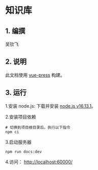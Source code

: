 # 知识库

## 1. 编撰

吴钦飞

## 2. 说明

此文档使用 [vue-press](https://vuepress.vuejs.org/zh/) 构建。

## 3. 运行

1.安装 node.js: 下载并安装 [node.js v16.13.1](https://nodejs.org/dist/v16.13.1/node-v16.13.1-x64.msi)。

2.安装项目依赖

```shell
# 切换到项目根目录后，执行以下指令
npm ci
```

3.启动服务器

```shell
npm run docs:dev
```

4.访问： [http://localhost:60000/](http://localhost:60000/)

